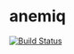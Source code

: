 # anemiq
[![Build Status](https://travis-ci.org/anemiq/anemiq.svg?branch=master)](https://travis-ci.org/anemiq/anemiq)
